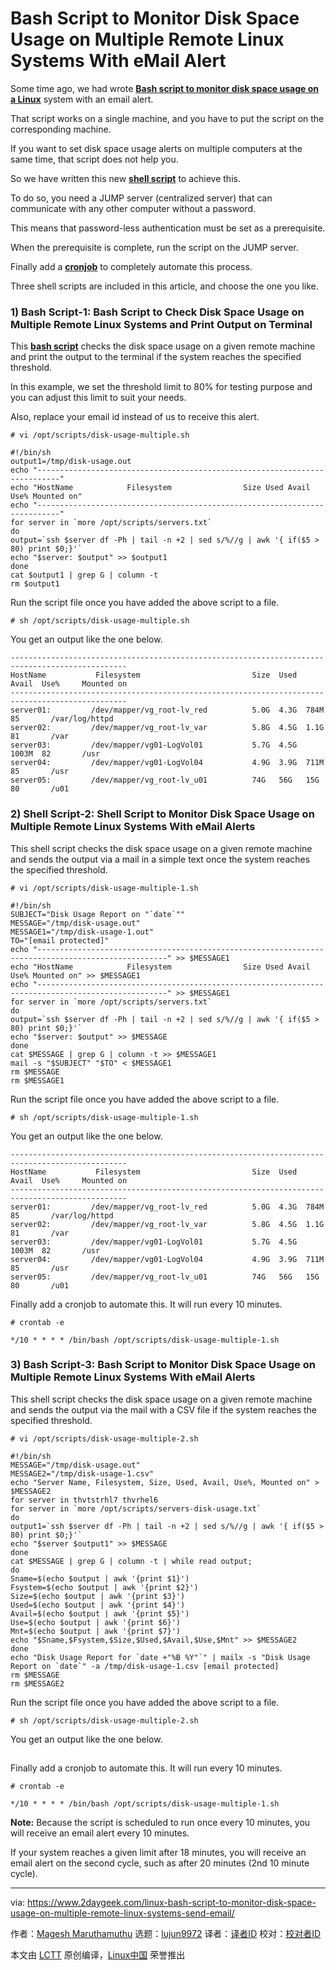 [#]: collector: (lujun9972)
[#]: translator: ( )
[#]: reviewer: ( )
[#]: publisher: ( )
[#]: url: ( )
[#]: subject: (Bash Script to Monitor Disk Space Usage on Multiple Remote Linux Systems With eMail Alert)
[#]: via: (https://www.2daygeek.com/linux-bash-script-to-monitor-disk-space-usage-on-multiple-remote-linux-systems-send-email/)
[#]: author: (Magesh Maruthamuthu https://www.2daygeek.com/author/magesh/)

Bash Script to Monitor Disk Space Usage on Multiple Remote Linux Systems With eMail Alert
======

Some time ago, we had wrote **[Bash script to monitor disk space usage on a Linux][1]** system with an email alert.

That script works on a single machine, and you have to put the script on the corresponding machine.

If you want to set disk space usage alerts on multiple computers at the same time, that script does not help you.

So we have written this new **[shell script][2]** to achieve this.

To do so, you need a JUMP server (centralized server) that can communicate with any other computer without a password.

This means that password-less authentication must be set as a prerequisite.

When the prerequisite is complete, run the script on the JUMP server.

Finally add a **[cronjob][3]** to completely automate this process.

Three shell scripts are included in this article, and choose the one you like.

### 1) Bash Script-1: Bash Script to Check Disk Space Usage on Multiple Remote Linux Systems and Print Output on Terminal

This **[bash script][4]** checks the disk space usage on a given remote machine and print the output to the terminal if the system reaches the specified threshold.

In this example, we set the threshold limit to 80% for testing purpose and you can adjust this limit to suit your needs.

Also, replace your email id instead of us to receive this alert.

```
# vi /opt/scripts/disk-usage-multiple.sh

#!/bin/sh
output1=/tmp/disk-usage.out
echo "---------------------------------------------------------------------------"
echo "HostName            Filesystem                Size Used Avail Use% Mounted on"
echo "---------------------------------------------------------------------------"
for server in `more /opt/scripts/servers.txt`
do
output=`ssh $server df -Ph | tail -n +2 | sed s/%//g | awk '{ if($5 > 80) print $0;}'`
echo "$server: $output" >> $output1
done
cat $output1 | grep G | column -t
rm $output1
```

Run the script file once you have added the above script to a file.

```
# sh /opt/scripts/disk-usage-multiple.sh
```

You get an output like the one below.

```
------------------------------------------------------------------------------------------------
HostName           Filesystem                         Size  Used  Avail  Use%     Mounted on
------------------------------------------------------------------------------------------------
server01:         /dev/mapper/vg_root-lv_red          5.0G  4.3G  784M   85       /var/log/httpd
server02:         /dev/mapper/vg_root-lv_var          5.8G  4.5G  1.1G   81       /var
server03:         /dev/mapper/vg01-LogVol01           5.7G  4.5G  1003M  82       /usr
server04:         /dev/mapper/vg01-LogVol04           4.9G  3.9G  711M   85       /usr
server05:         /dev/mapper/vg_root-lv_u01          74G   56G   15G    80       /u01
```

### 2) Shell Script-2: Shell Script to Monitor Disk Space Usage on Multiple Remote Linux Systems With eMail Alerts

This shell script checks the disk space usage on a given remote machine and sends the output via a mail in a simple text once the system reaches the specified threshold.

```
# vi /opt/scripts/disk-usage-multiple-1.sh

#!/bin/sh
SUBJECT="Disk Usage Report on "`date`""
MESSAGE="/tmp/disk-usage.out"
MESSAGE1="/tmp/disk-usage-1.out"
TO="[email protected]"
echo "---------------------------------------------------------------------------------------------------" >> $MESSAGE1
echo "HostName            Filesystem                Size Used Avail Use% Mounted on" >> $MESSAGE1
echo "---------------------------------------------------------------------------------------------------" >> $MESSAGE1
for server in `more /opt/scripts/servers.txt`
do
output=`ssh $server df -Ph | tail -n +2 | sed s/%//g | awk '{ if($5 > 80) print $0;}'`
echo "$server: $output" >> $MESSAGE
done
cat $MESSAGE | grep G | column -t >> $MESSAGE1
mail -s "$SUBJECT" "$TO" < $MESSAGE1
rm $MESSAGE
rm $MESSAGE1
```

Run the script file once you have added the above script to a file.

```
# sh /opt/scripts/disk-usage-multiple-1.sh
```

You get an output like the one below.

```
------------------------------------------------------------------------------------------------
HostName           Filesystem                         Size  Used  Avail  Use%     Mounted on
------------------------------------------------------------------------------------------------
server01:         /dev/mapper/vg_root-lv_red          5.0G  4.3G  784M   85       /var/log/httpd
server02:         /dev/mapper/vg_root-lv_var          5.8G  4.5G  1.1G   81       /var
server03:         /dev/mapper/vg01-LogVol01           5.7G  4.5G  1003M  82       /usr
server04:         /dev/mapper/vg01-LogVol04           4.9G  3.9G  711M   85       /usr
server05:         /dev/mapper/vg_root-lv_u01          74G   56G   15G    80       /u01
```

Finally add a cronjob to automate this. It will run every 10 minutes.

```
# crontab -e

*/10 * * * * /bin/bash /opt/scripts/disk-usage-multiple-1.sh
```

### 3) Bash Script-3: Bash Script to Monitor Disk Space Usage on Multiple Remote Linux Systems With eMail Alerts

This shell script checks the disk space usage on a given remote machine and sends the output via the mail with a CSV file if the system reaches the specified threshold.

```
# vi /opt/scripts/disk-usage-multiple-2.sh

#!/bin/sh
MESSAGE="/tmp/disk-usage.out"
MESSAGE2="/tmp/disk-usage-1.csv"
echo "Server Name, Filesystem, Size, Used, Avail, Use%, Mounted on" > $MESSAGE2
for server in thvtstrhl7 thvrhel6
for server in `more /opt/scripts/servers-disk-usage.txt`
do
output1=`ssh $server df -Ph | tail -n +2 | sed s/%//g | awk '{ if($5 > 80) print $0;}'`
echo "$server $output1" >> $MESSAGE
done
cat $MESSAGE | grep G | column -t | while read output;
do
Sname=$(echo $output | awk '{print $1}')
Fsystem=$(echo $output | awk '{print $2}')
Size=$(echo $output | awk '{print $3}')
Used=$(echo $output | awk '{print $4}')
Avail=$(echo $output | awk '{print $5}')
Use=$(echo $output | awk '{print $6}')
Mnt=$(echo $output | awk '{print $7}')
echo "$Sname,$Fsystem,$Size,$Used,$Avail,$Use,$Mnt" >> $MESSAGE2
done
echo "Disk Usage Report for `date +"%B %Y"`" | mailx -s "Disk Usage Report on `date`" -a /tmp/disk-usage-1.csv [email protected]
rm $MESSAGE
rm $MESSAGE2
```

Run the script file once you have added the above script to a file.

```
# sh /opt/scripts/disk-usage-multiple-2.sh
```

You get an output like the one below.

![][5]

Finally add a cronjob to automate this. It will run every 10 minutes.

```
# crontab -e

*/10 * * * * /bin/bash /opt/scripts/disk-usage-multiple-1.sh
```

**Note:** Because the script is scheduled to run once every 10 minutes, you will receive an email alert every 10 minutes.

If your system reaches a given limit after 18 minutes, you will receive an email alert on the second cycle, such as after 20 minutes (2nd 10 minute cycle).

--------------------------------------------------------------------------------

via: https://www.2daygeek.com/linux-bash-script-to-monitor-disk-space-usage-on-multiple-remote-linux-systems-send-email/

作者：[Magesh Maruthamuthu][a]
选题：[lujun9972][b]
译者：[译者ID](https://github.com/译者ID)
校对：[校对者ID](https://github.com/校对者ID)

本文由 [LCTT](https://github.com/LCTT/TranslateProject) 原创编译，[Linux中国](https://linux.cn/) 荣誉推出

[a]: https://www.2daygeek.com/author/magesh/
[b]: https://github.com/lujun9972
[1]: https://www.2daygeek.com/linux-shell-script-to-monitor-disk-space-usage-and-send-email/
[2]: https://www.2daygeek.com/category/shell-script/
[3]: https://www.2daygeek.com/crontab-cronjob-to-schedule-jobs-in-linux/
[4]: https://www.2daygeek.com/category/bash-script/
[5]: data:image/gif;base64,R0lGODlhAQABAIAAAAAAAP///yH5BAEAAAAALAAAAAABAAEAAAIBRAA7

